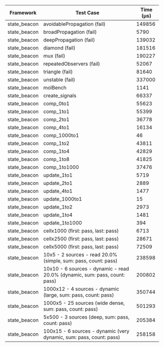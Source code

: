 | Framework | Test Case | Time (μs) |
| --- | --- | --- |
| state_beacon | avoidablePropagation (fail) | 149856 |
| state_beacon | broadPropagation (fail) | 5790 |
| state_beacon | deepPropagation (fail) | 139032 |
| state_beacon | diamond (fail) | 181516 |
| state_beacon | mux (fail) | 190227 |
| state_beacon | repeatedObservers (fail) | 52067 |
| state_beacon | triangle (fail) | 81640 |
| state_beacon | unstable (fail) | 337000 |
| state_beacon | molBench | 1141 |
| state_beacon | create_signals | 66337 |
| state_beacon | comp_0to1 | 55623 |
| state_beacon | comp_1to1 | 55399 |
| state_beacon | comp_2to1 | 36778 |
| state_beacon | comp_4to1 | 16134 |
| state_beacon | comp_1000to1 | 46 |
| state_beacon | comp_1to2 | 43811 |
| state_beacon | comp_1to4 | 42829 |
| state_beacon | comp_1to8 | 41825 |
| state_beacon | comp_1to1000 | 37476 |
| state_beacon | update_1to1 | 5719 |
| state_beacon | update_2to1 | 2889 |
| state_beacon | update_4to1 | 1477 |
| state_beacon | update_1000to1 | 15 |
| state_beacon | update_1to2 | 2973 |
| state_beacon | update_1to4 | 1481 |
| state_beacon | update_1to1000 | 394 |
| state_beacon | cellx1000 (first: pass, last: pass) | 6713 |
| state_beacon | cellx2500 (first: pass, last: pass) | 28671 |
| state_beacon | cellx5000 (first: pass, last: pass) | 72509 |
| state_beacon | 10x5 - 2 sources - read 20.0% (simple, sum: pass, count: pass) | 238598 |
| state_beacon | 10x10 - 6 sources - dynamic - read 20.0% (dynamic, sum: pass, count: pass) | 200802 |
| state_beacon | 1000x12 - 4 sources - dynamic (large, sum: pass, count: pass) | 350744 |
| state_beacon | 1000x5 - 25 sources (wide dense, sum: pass, count: pass) | 501293 |
| state_beacon | 5x500 - 3 sources (deep, sum: pass, count: pass) | 205384 |
| state_beacon | 100x15 - 6 sources - dynamic (very dynamic, sum: pass, count: pass) | 258158 |
